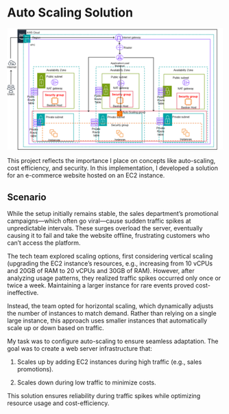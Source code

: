 # Auto Scaling Solution

![te](https://github.com/YomiDavies/AWSProjects/blob/056a731ae08ffc3ae246de43d9f2825b3b75c9e0/Auto_Scaling_solution/images/Auto%20Scaling%20Architecture.png)   

This project reflects the importance I place on concepts like auto-scaling, cost efficiency, and security. In this implementation, I developed a solution for an e-commerce website hosted on an EC2 instance. 

## Scenario
While the setup initially remains stable, the sales department’s promotional campaigns—which often go viral—cause sudden traffic spikes at unpredictable intervals. These surges overload the server, eventually causing it to fail and take the website offline, frustrating customers who can’t access the platform.

The tech team explored scaling options, first considering vertical scaling (upgrading the EC2 instance’s resources, e.g., increasing from 10 vCPUs and 20GB of RAM to 20 vCPUs and 30GB of RAM). However, after analyzing usage patterns, they realized traffic spikes occurred only once or twice a week. Maintaining a larger instance for rare events proved cost-ineffective.

Instead, the team opted for horizontal scaling, which dynamically adjusts the number of instances to match demand. Rather than relying on a single large instance, this approach uses smaller instances that automatically scale up or down based on traffic.

My task was to configure auto-scaling to ensure seamless adaptation. The goal was to create a web server infrastructure that:

1. Scales up by adding EC2 instances during high traffic (e.g., sales promotions).

2. Scales down during low traffic to minimize costs.

This solution ensures reliability during traffic spikes while optimizing resource usage and cost-efficiency.





